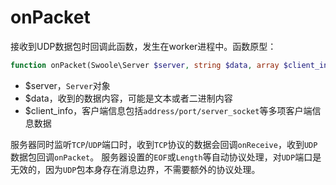 # onPacket

接收到UDP数据包时回调此函数，发生在worker进程中。函数原型：
```php
function onPacket(Swoole\Server $server, string $data, array $client_info);
```
* $server，`Server`对象
* $data，收到的数据内容，可能是文本或者二进制内容
* $client_info，客户端信息包括`address/port/server_socket`等多项客户端信息数据

服务器同时监听`TCP`/`UDP`端口时，收到`TCP`协议的数据会回调`onReceive`，收到`UDP`数据包回调`onPacket`。
服务器设置的`EOF`或`Length`等自动协议处理，对`UDP`端口是无效的，因为`UDP`包本身存在消息边界，不需要额外的协议处理。
